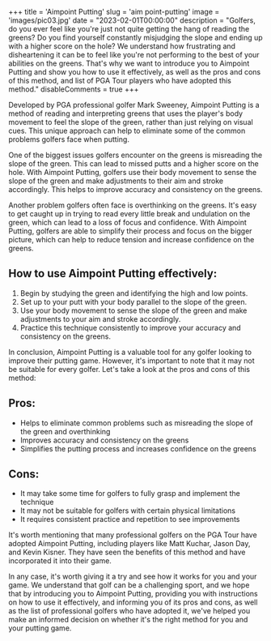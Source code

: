 +++
title = 'Aimpoint Putting'
slug = 'aim point-putting'
image = 'images/pic03.jpg'
date = "2023-02-01T00:00:00"
description = "Golfers, do you ever feel like you're just not quite getting the hang of reading the greens? Do you find yourself constantly misjudging the slope and ending up with a higher score on the hole? We understand how frustrating and disheartening it can be to feel like you're not performing to the best of your abilities on the greens. That's why we want to introduce you to Aimpoint Putting and show you how to use it effectively, as well as the pros and cons of this method, and list of PGA Tour players who have adopted this method."
disableComments = true
+++


Developed by PGA professional golfer Mark Sweeney, Aimpoint Putting is a method of reading and interpreting greens that uses the player's body movement to feel the slope of the green, rather than just relying on visual cues. This unique approach can help to eliminate some of the common problems golfers face when putting.

One of the biggest issues golfers encounter on the greens is misreading the slope of the green. This can lead to missed putts and a higher score on the hole. With Aimpoint Putting, golfers use their body movement to sense the slope of the green and make adjustments to their aim and stroke accordingly. This helps to improve accuracy and consistency on the greens.

Another problem golfers often face is overthinking on the greens. It's easy to get caught up in trying to read every little break and undulation on the green, which can lead to a loss of focus and confidence. With Aimpoint Putting, golfers are able to simplify their process and focus on the bigger picture, which can help to reduce tension and increase confidence on the greens.



## How to use Aimpoint Putting effectively:

1. Begin by studying the green and identifying the high and low points.
2. Set up to your putt with your body parallel to the slope of the green.
3. Use your body movement to sense the slope of the green and make adjustments to your aim and stroke accordingly.
4. Practice this technique consistently to improve your accuracy and consistency on the greens.

In conclusion, Aimpoint Putting is a valuable tool for any golfer looking to improve their putting game. However, it's important to note that it may not be suitable for every golfer. Let's take a look at the pros and cons of this method:


## Pros:

* Helps to eliminate common problems such as misreading the slope of the green and overthinking
* Improves accuracy and consistency on the greens
* Simplifies the putting process and increases confidence on the greens




## Cons:

* It may take some time for golfers to fully grasp and implement the technique
* It may not be suitable for golfers with certain physical limitations
* It requires consistent practice and repetition to see improvements


It's worth mentioning that many professional golfers on the PGA Tour have adopted Aimpoint Putting, including players like Matt Kuchar, Jason Day, and Kevin Kisner. They have seen the benefits of this method and have incorporated it into their game.

In any case, it's worth giving it a try and see how it works for you and your game. We understand that golf can be a challenging sport, and we hope that by introducing you to Aimpoint Putting, providing you with instructions on how to use it effectively, and informing you of its pros and cons, as well as the list of professional golfers who have adopted it, we've helped you make an informed decision on whether it's the right method for you and your putting game.

